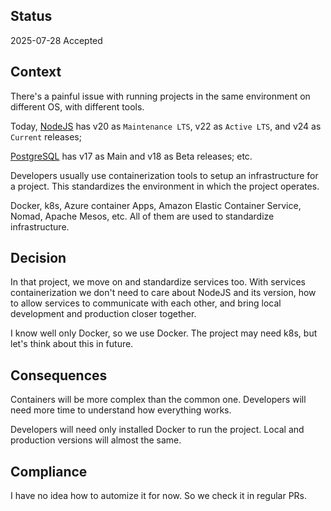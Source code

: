 ## Status

2025-07-28
Accepted

## Context

There's a painful issue with running projects in the same environment on different OS, with different tools.

Today,
[NodeJS](https://nodejs.org/en/about/previous-releases) has v20 as `Maintenance LTS`, v22 as `Active LTS`, and v24 as `Current` releases;

[PostgreSQL](https://www.postgresql.org/about/featurematrix/) has v17 as Main and v18 as Beta releases;
etc.

Developers usually use containerization tools to setup an infrastructure for a project.
This standardizes the environment in which the project operates.

Docker, k8s, Azure container Apps, Amazon Elastic Container Service, Nomad, Apache Mesos, etc.
All of them are used to standardize infrastructure. 

## Decision

In that project, we move on and standardize services too.
With services containerization we don't need to care about NodeJS and its version,
how to allow services to communicate with each other, and 
bring local development and production closer together.

I know well only Docker, so we use Docker.
The project may need k8s, but let's think about this in future.

## Consequences

Containers will be more complex than the common one. 
Developers will need more time to understand how everything works.

Developers will need only installed Docker to run the project.
Local and production versions will almost the same.

## Compliance

I have no idea how to automize it for now. So we check it in regular PRs.